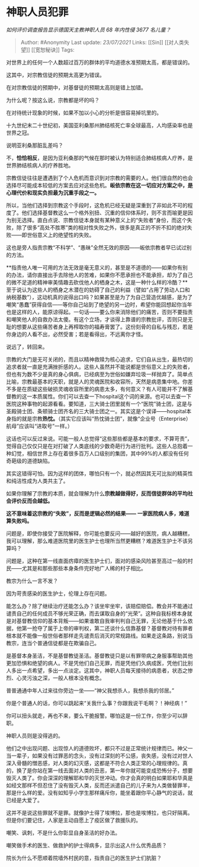 # 神职人员犯罪
*如何评价调查报告显示德国天主教神职人员 68 年内性侵 3677 名儿童？*

> Author:  #Anonymity 
Last update: *23/07/2021* 
Links: [[Sin]] [[对人类失望]] [[宽恕秘诀]]
Tags:   
 

对世界上的任何一个人数超过百万的群体的平均道德水准预期太高，都是错误的。

这其中，对宗教信徒的预期太高更为错误。

在对宗教信徒的预期中，对基督徒的预期太高则是错上加错。

为什么呢？按这么说，宗教都是坏的吗？

在对待统计现象的时候，如果不加以小心的分析是很容易掉坑里的。

十九世纪末二十世纪初，美国亚利桑那州肺结核死亡率全球最高，人均感染率也是世界之冠。

说明亚利桑那脏乱差吗？

不，**恰恰相反**，是因为亚利桑那的气候在那时被认为特别适合肺结核病人疗养，是世界肺结核病人的疗养胜地。

宗教信徒往往是遭遇到了个人危机而意识到对宗教的需要的人。他们很自然的也会选择尽可能成本较低的方案去应对这些危机。**皈依宗教在这一切应对方案之中，是心理代价和现实负担最为沉重手段之一。**

所以，当他们选择到宗教这个手段时，这危机已经无疑是深重到了非如此不可的程度了。他们选择基督教这么一个格外别扭、沉重的信仰体系时，则不言而喻更是因为别无选择。直白点说、宗教信徒本身就有某种意义上的“失败者”身份，而这个失败，除了很多“高处不胜寒”类的相对性失败之外，很多是真正的不折不扣的绝对失败——即世俗意义上的绝望性的失败。

这也是旁人指责宗教“不科学”、“愚昧”全然无效的原因——皈依宗教者早已试过别的方法。

**指责他人唯一可用的方法无效是毫无意义的，甚至是不道德的——如果你有别的办法，请你直接出手去除他人的苦难，如果你不愿承担也不能承担，却为了自己的微不足道的精神审美情趣去砍伐他人的栖身之木，这是一种什么样的冷酷？**至于说认为这些人的栖身之木潜在的妨碍了自己的利益（譬如“占用了劳动人口和纳税基数”），这动机真的说得出口吗？如果甚至是为了为自己营造优越感，是为了嘲笑“愚蠢”获得自信——等你自己站到了绝望的另一边时，希望你能回想起你当年也是这样的人，能原谅得起。一句话——要么你来消除他们的痛苦，否则不要指责和嘲笑他人的自救办法太傻。有这个立场，才谈得上靠谱的宗教批评，否则只是无耻的想要从这些痛苦者身上再榨取你的福寿膏罢了。这份刻骨的自私与残忍，若是你身边的人看不出，必然受害；若是看得出，不远离你才怪。

说远了，转回来。

宗教的大门是无可关闭的，而且以精神救赎为核心追求，它们自从出生，最热切的追求者就一直是充满挫折感的人。这些人虽然并不能说都是世俗意义上的失败者，但也有为数不少是真的身心俱病，已经病至为世俗如嫌弃垃圾一样抛弃了。简单点比喻，宗教最基本的天职，就是人的灵魂医院和收容所，天然是病患集中地。你差不多是在质疑这些破损灵魂收容所里的病患太多，有何意义？有人可能并不了解基督教的这一本质属性。你们可以去查一下hospital这个词的来源。也可以去查一下医院这种事物的起源看看。要知道，三大骑士团里就有一个“医院”骑士团，这是与圣殿骑士团、条顿骑士团齐名的三大骑士团之一。其实这是个误译——hospital本身指的就是宗教**热忱。**（其实它应该叫“热忱骑士团”，就像“企业号（Enterprise）航母”应该叫“进取号”一样。）

这话也可以反过来说。可能一般人总觉得“这些那些都是基本的要求，不算苛责”，觉得自己仅仅只是在对打破了人类底线的少数奇葩行为进行批判。这些人总抱着一种幻觉，相信世界上存在着很多百万人口级别的集团，其中99%的人都没有任何奇葩级的道德缺陷。

其实这错得可怕。因为这样的团体，哪怕只有一个，就必然因其无可比拟的精英性和纯洁性成为人类共主了。

如果你理解了宗教的本质，就会理解为什么**宗教越做得好，反而信徒群体的平均社会评价反而会越低。**

**这不意味着这宗教的“失败”，反而是逻辑必然的结果—— 一家医院病人多，难道算失败吗。**

  

问题是，即使你接受了医院解释，你可能也要反问——越好的医院，病人越糟糕，我可以理解，那么难道医院里的医生护士也理所当然更糟糕？难道医生护士不该另算吗？

问题是，这种在第一线直面疠瘴的医生护士们，面对的感染风险甚至高过一般的村民——尤其是和那些那些本身条件完好地广人稀的村子相比。

教宗为什么一言不发？

因为苛责感染的医生护士，伦理上存在问题。

能怎么办？除了继续治疗还能怎么办？该坐牢坐牢，该赔偿赔偿。教会并不能通过谴责自己的任何成员不够光荣正确，而去谋取自身的“光荣”。这种自我标榜本身就是对基督教信仰的基本背叛——如果谁敢自我审判判自己无罪，无论他基于什么依据，他第一抢夺了属于上帝的审判权，第二还谈什么信靠基督？基督教对待有罪者根本就不能像一般世俗者那样走先谴责后消灭的常规路线。如果走这条路，别说当教宗，连当个普通信徒都是在欺骗自己。

是基督本身圣洁，不是基督教徒圣洁。基督教徒只是以有罪带病之身服事帮助其他更加恐惧和绝望的病人。不是凭他们自己无罪，而是凭他们久病成医，凭他们比别人多出一点希望，多出一点淡定。这其中，神职人员每天接待的病患者，状态之惨烈、心灵污浊之深，一般人根本没有概念。

普普通通中年人过来往你旁边一坐——“神父我想杀人，我想杀我的邻居。”

你是个普通人的话，你可以跳起来“关我什么事？你跟我说干毛啊？！神经病！”

你可以扭头就走，再也不来，要么干脆报警。哪怕这是一份工作，你至少可以辞职。

神职人员则是没得逃的。

他们之中出现问题、出现惊人的道德败坏，都只不过是正常统计规律而已。神父一当一辈子，如果没有过罪恶的念头，没有过深刻的不公感，丧失感，没有过对世人深入骨髓的憎恶感，对人类的幻灭感，这都是不符合人类正常的心理规律的。真的，换了是你站在第一线去面对人类的丑恶，第一年你就可能变成恐怖分子，想要毁灭人类了。你会深深的理解耶和华的灭世冲动。你才会真的明白如果耶和华真是如经文那样不但忍住了没有毁灭人类，反而还派遣自己的儿子来为人类做替罪羊，那是什么样的爱。没有如知乎小学生那样痛斥你，能坐着跟你平心静气的说话，就已经是大爱了。

这并不是说这些罪就不是罪。就像护士得了埃博拉，那也是埃博拉，也只好隔离。但是你们要记住，人家是主动自愿上了疫区做了救援队的。

嘲笑、讽刺，不是什么你彰显自身圣洁的好办法。

嘲笑做手术的医生、做救护的护士得病多，显示出这人什么优秀品质？

院长为什么不愿顺着院墙外村民的意，指责自己的医生护士们肮脏？